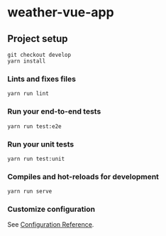 # weather-vue-app

## Project setup
```
git checkout develop
yarn install
```

### Lints and fixes files
```
yarn run lint
```

### Run your end-to-end tests
```
yarn run test:e2e
```

### Run your unit tests
```
yarn run test:unit
```

### Compiles and hot-reloads for development
```
yarn run serve
```


### Customize configuration
See [Configuration Reference](https://cli.vuejs.org/config/).
